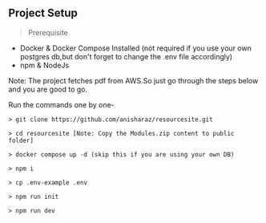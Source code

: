 ## Project Setup
> Prerequisite
- Docker & Docker Compose Installed (not required if you use your own postgres db,but don't forget to change the .env file accordingly)
- npm & NodeJs

Note: The project fetches pdf from AWS.So just go through the steps below and you are good to go. 

Run the commands one by one-

```shell
> git clone https://github.com/anisharaz/resourcesite.git

> cd resourcesite [Note: Copy the Modules.zip content to public folder]

> docker compose up -d (skip this if you are using your own DB)

> npm i

> cp .env-example .env

> npm run init

> npm run dev
```